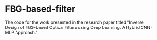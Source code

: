 # FBG-based-filter
The code for the work presented in the research paper titled "Inverse Design of FBG-based Optical Filters using Deep Learning: A Hybrid CNN-MLP Approach."
